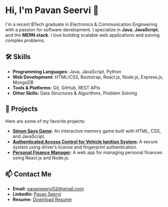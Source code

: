 # Hi, I'm Pavan Seervi 👋

I'm a recent BTech graduate in Electronics & Communication Engineering with a passion for software development. I specialize in **Java**, **JavaScript**, and the **MERN stack**. I love building scalable web applications and solving complex problems.

## 🛠️ Skills
- **Programming Languages:** Java, JavaScript, Python
- **Web Development:** HTML/CSS, Bootstrap, React.js, Node.js, Express.js, MongoDB
- **Tools & Platforms:** Git, GitHub, REST APIs
- **Other Skills:** Data Structures & Algorithms, Problem Solving

## 🚀 Projects
Here are some of my favorite projects:
- **[Simon Says Game](https://github.com/PavanSeervi/simon-says-game):** An interactive memory game built with HTML, CSS, and JavaScript.
- **[Authenticated Access Control for Vehicle Ignition System](https://github.com/PavanSeervi/vehicle-ignition-system):** A secure system using driver’s license and fingerprint authentication.
- **[Personal Finance Manager](https://github.com/PavanSeervi/personal-finance-manager):** A web app for managing personal finances using React.js and Node.js.

## 📫 Contact Me
- **Email:** pavanseervi52@gmail.com
- **LinkedIn:** [Pavan Seervi](https://www.linkedin.com/in/pavan-seervi)
- **Resume:** [Download Resume](#)

